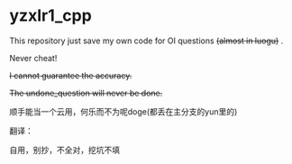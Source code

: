 # yzxlr1_cpp
This repository just save my own code for OI questions ~~(almost in luogu)~~ .

Never cheat!

~~I cannot guarantee the accuracy.~~

~~The undone_question will never be done.~~

顺手能当一个云用，何乐而不为呢doge(都丢在主分支的yun里的)

翻译： 

自用，别抄，不全对，挖坑不填

